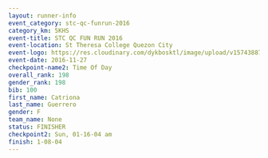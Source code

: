 ```yaml
---
layout: runner-info 
event_category: stc-qc-funrun-2016 
category_km: 5KHS 
event-title: STC QC FUN RUN 2016 
event-location: St Theresa College Quezon City 
event-logo: https://res.cloudinary.com/dykbosktl/image/upload/v1574388789/Logo/Fun_Run_Poster_tgejen.jpg 
event-date: 2016-11-27 
checkpoint-name2: Time Of Day 
overall_rank: 198
gender_rank: 198
bib: 100
first_name: Catriona
last_name: Guerrero
gender: F
team_name: None
status: FINISHER
checkpoint2: Sun, 01-16-04 am
finish: 1-08-04
---
```

